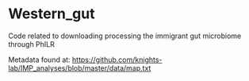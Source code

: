 # Western_gut
Code related to downloading processing the immigrant gut microbiome through PhILR

Metadata found at:
https://github.com/knights-lab/IMP_analyses/blob/master/data/map.txt